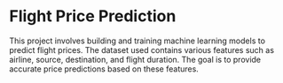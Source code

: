 # Flight Price Prediction

This project involves building and training machine learning models to predict flight prices. The dataset used contains various features such as airline, source, destination, and flight duration. The goal is to provide accurate price predictions based on these features.

